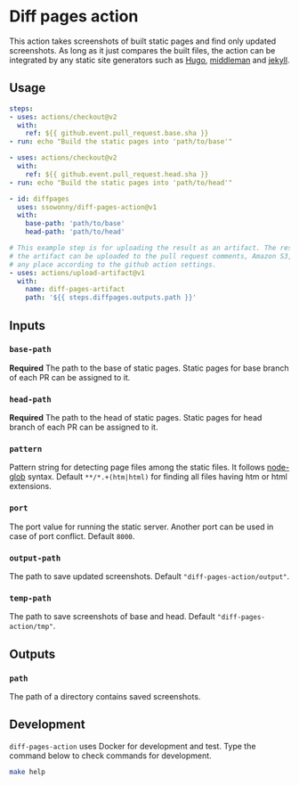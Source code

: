 # Diff pages action

This action takes screenshots of built static pages and find only updated
screenshots. As long as it just compares the built files, the action can be
integrated by any static site generators such as [Hugo](https://gohugo.io/),
[middleman](https://middlemanapp.com/) and [jekyll](https://jekyllrb.com/).

## Usage

```yaml
steps:
- uses: actions/checkout@v2
  with:
    ref: ${{ github.event.pull_request.base.sha }}
- run: echo "Build the static pages into 'path/to/base'"

- uses: actions/checkout@v2
  with:
    ref: ${{ github.event.pull_request.head.sha }}
- run: echo "Build the static pages into 'path/to/head'"

- id: diffpages
  uses: ssowonny/diff-pages-action@v1
  with:
    base-path: 'path/to/base'
    head-path: 'path/to/head'

# This example step is for uploading the result as an artifact. The result or
# the artifact can be uploaded to the pull request comments, Amazon S3, or
# any place according to the github action settings.
- uses: actions/upload-artifact@v1
  with:
    name: diff-pages-artifact
    path: '${{ steps.diffpages.outputs.path }}'
```

## Inputs

### `base-path`

**Required** The path to the base of static pages. Static pages for base branch of
each PR can be assigned to it.

### `head-path`

**Required** The path to the head of static pages. Static pages for head branch of
each PR can be assigned to it.

### `pattern`

Pattern string for detecting page files among the static files. It follows
[node-glob](https://github.com/isaacs/node-glob#glob-primer) syntax. Default
`**/*.+(htm|html)` for finding all files having htm or html extensions.

### `port`

The port value for running the static server. Another port can be used in case
of port conflict. Default `8000`.

### `output-path`

The path to save updated screenshots. Default `"diff-pages-action/output"`.

### `temp-path`

The path to save screenshots of base and head. Default `"diff-pages-action/tmp"`.

## Outputs

### `path`

The path of a directory contains saved screenshots.

## Development

`diff-pages-action` uses Docker for development and test. Type the command
below to check commands for development.

```bash
make help
```
